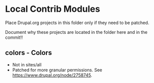 Local Contrib Modules
=====================

Place Drupal.org projects in this folder only if they need to be patched.

Document why these projects are located in the folder here and in the commit!!

## colors - Colors
* Not in sites/all
* Patched for more granular permissions. See https://www.drupal.org/node/2758745.

